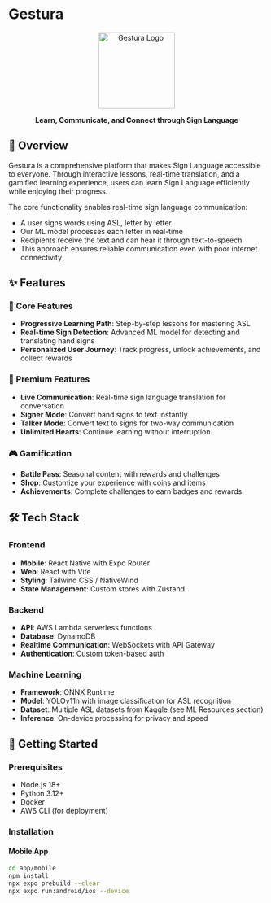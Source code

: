 # Gestura

<div align="center">
  <img src="https://via.placeholder.com/150?text=Gestura" alt="Gestura Logo" width="150"/>
  <p><strong>Learn, Communicate, and Connect through Sign Language</strong></p>
</div>

## 📱 Overview

Gestura is a comprehensive platform that makes Sign Language accessible to everyone. Through interactive lessons, real-time translation, and a gamified learning experience, users can learn Sign Language efficiently while enjoying their progress.

The core functionality enables real-time sign language communication:

- A user signs words using ASL, letter by letter
- Our ML model processes each letter in real-time
- Recipients receive the text and can hear it through text-to-speech
- This approach ensures reliable communication even with poor internet connectivity

## ✨ Features

### 💯 Core Features

- **Progressive Learning Path**: Step-by-step lessons for mastering ASL
- **Real-time Sign Detection**: Advanced ML model for detecting and translating hand signs
- **Personalized User Journey**: Track progress, unlock achievements, and collect rewards

### 🌟 Premium Features

- **Live Communication**: Real-time sign language translation for conversation
- **Signer Mode**: Convert hand signs to text instantly
- **Talker Mode**: Convert text to signs for two-way communication
- **Unlimited Hearts**: Continue learning without interruption

### 🎮 Gamification

- **Battle Pass**: Seasonal content with rewards and challenges
- **Shop**: Customize your experience with coins and items
- **Achievements**: Complete challenges to earn badges and rewards

## 🛠️ Tech Stack

### Frontend

- **Mobile**: React Native with Expo Router
- **Web**: React with Vite
- **Styling**: Tailwind CSS / NativeWind
- **State Management**: Custom stores with Zustand

### Backend

- **API**: AWS Lambda serverless functions
- **Database**: DynamoDB
- **Realtime Communication**: WebSockets with API Gateway
- **Authentication**: Custom token-based auth

### Machine Learning

- **Framework**: ONNX Runtime
- **Model**: YOLOv11n with image classification for ASL recognition
- **Dataset**: Multiple ASL datasets from Kaggle (see ML Resources section)
- **Inference**: On-device processing for privacy and speed

## 🚀 Getting Started

### Prerequisites

- Node.js 18+
- Python 3.12+
- Docker
- AWS CLI (for deployment)

### Installation

#### Mobile App

```bash
cd app/mobile
npm install
npx expo prebuild --clear
npx expo run:android/ios --device
```
